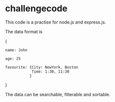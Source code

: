 # challengecode
This code is a practise for node.js and express.js. 

The data format is 

{

    name: John

    age: 25
 
    favourite: {City: NewYork, Boston
                Time: 1:30, 11:30
               }
}

The data can be searchable, filterable and sortable.
